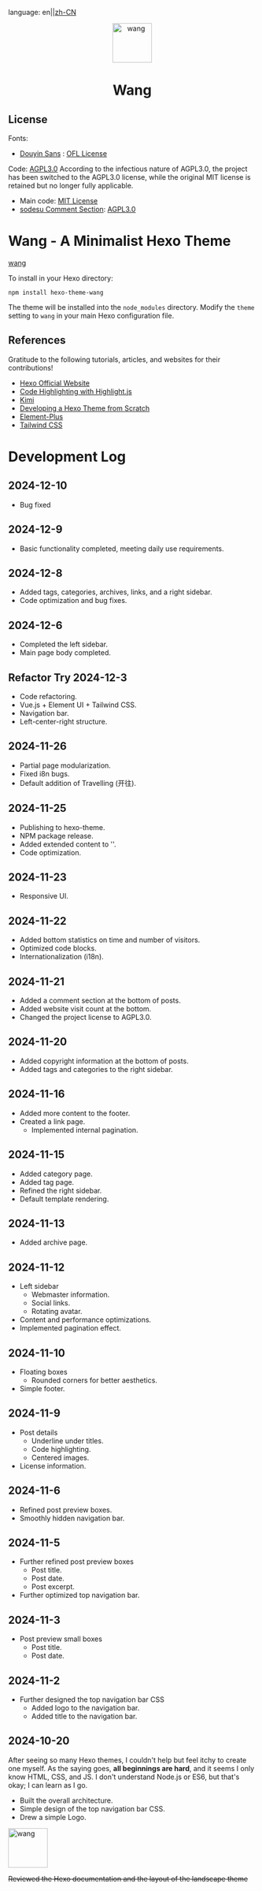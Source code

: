 language: en||[zh-CN](README.md)
<center>
<img src="https://i.ibb.co/9HSNt5c/wang.png" alt="wang" border="0" width="80" height="80">

# Wang
</center>

## License
Fonts:
 + [Douyin Sans](https://fonts.zeoseven.com/en/items/84/) : [OFL License](FONT-LICENSE)

Code: [AGPL3.0](LICENSE) 
  According to the infectious nature of AGPL3.0, the project has been switched to the AGPL3.0 license, while the original MIT license is retained but no longer fully applicable.
 + Main code: [MIT License](MIT_LICENSE)
 + [sodesu Comment Section](https://github.com/BeiyanYunyi/sodesu): [AGPL3.0](https://github.com/BeiyanYunyi/sodesu/blob/main/LICENSE)

# Wang - A Minimalist Hexo Theme

[wang](wang.png)

To install in your Hexo directory:

```
npm install hexo-theme-wang
```

The theme will be installed into the `node_modules` directory.
Modify the `theme` setting to `wang` in your main Hexo configuration file.

## References
Gratitude to the following tutorials, articles, and websites for their contributions!
 + [Hexo Official Website](https://hexo.io/)
 + [Code Highlighting with Highlight.js](https://highlightjs.org/)
 + [Kimi](https://kimi.moonshot.cn/)
 + [Developing a Hexo Theme from Scratch](https://liuyib.github.io/2019/08/20/develop-hexo-theme-from-0-to-1/)
 + [Element-Plus](https://element-plus.org)
 + [Tailwind CSS](https://tailwindcss.com/)  

# Development Log
## 2024-12-10
 + Bug fixed
## 2024-12-9
 + Basic functionality completed, meeting daily use requirements.
## 2024-12-8
 + Added tags, categories, archives, links, and a right sidebar.
 + Code optimization and bug fixes.
## 2024-12-6
 + Completed the left sidebar.
 + Main page body completed.
## Refactor Try 2024-12-3
 + Code refactoring.
 + Vue.js + Element UI + Tailwind CSS.
 + Navigation bar.
 + Left-center-right structure.
## 2024-11-26
 + Partial page modularization.
 + Fixed i8n bugs.
 + Default addition of Travelling (开往).
## 2024-11-25
 + Publishing to hexo-theme.
 + NPM package release.
 + Added extended content to '<head>'.
 + Code optimization.
## 2024-11-23
 + Responsive UI.
## 2024-11-22
 + Added bottom statistics on time and number of visitors.
 + Optimized code blocks.
 + Internationalization (i18n).
## 2024-11-21
 + Added a comment section at the bottom of posts.
 + Added website visit count at the bottom.
 + Changed the project license to AGPL3.0.
## 2024-11-20
 + Added copyright information at the bottom of posts.
 + Added tags and categories to the right sidebar.
## 2024-11-16
 + Added more content to the footer.
 + Created a link page.
   + Implemented internal pagination.
## 2024-11-15
 + Added category page.
 + Added tag page.
 + Refined the right sidebar.
 + Default template rendering.
## 2024-11-13
 + Added archive page.
## 2024-11-12
 + Left sidebar
   + Webmaster information.
   + Social links.
   + Rotating avatar.
 + Content and performance optimizations.
 + Implemented pagination effect.
## 2024-11-10
 + Floating boxes
   + Rounded corners for better aesthetics.
 + Simple footer.
## 2024-11-9
 + Post details
   + Underline under titles.
   + Code highlighting.
   + Centered images.
 + License information.
## 2024-11-6
 + Refined post preview boxes.
 + Smoothly hidden navigation bar.
## 2024-11-5
 + Further refined post preview boxes
   + Post title.
   + Post date.
   + Post excerpt.
 + Further optimized top navigation bar.
## 2024-11-3
 + Post preview small boxes
   + Post title.
   + Post date.
## 2024-11-2        
 + Further designed the top navigation bar CSS
   + Added logo to the navigation bar.
   + Added title to the navigation bar.

## 2024-10-20
After seeing so many Hexo themes, I couldn't help but feel itchy to create one myself. As the saying goes, **all beginnings are hard**, and it seems I only know HTML, CSS, and JS. I don't understand Node.js or ES6, but that's okay; I can learn as I go.

+ Built the overall architecture.
+ Simple design of the top navigation bar CSS.
+ Drew a simple Logo.
<img src="https://i.ibb.co/9HSNt5c/wang.png" alt="wang" border="0" width="80" height="80">

~~Reviewed the Hexo documentation and the layout of the landscape theme~~